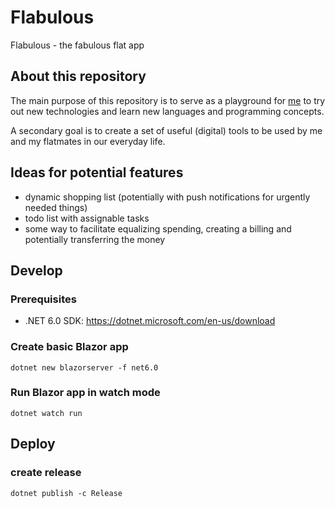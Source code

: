 # Flabulous

Flabulous - the fabulous flat app

## About this repository

The main purpose of this repository is to serve as a playground for [me](https://github.com/fabianmue) to try out new technologies and learn new languages and programming concepts.

A secondary goal is to create a set of useful (digital) tools to be used by me and my flatmates in our everyday life.

## Ideas for potential features

- dynamic shopping list (potentially with push notifications for urgently needed things)
- todo list with assignable tasks
- some way to facilitate equalizing spending, creating a billing and potentially transferring the money

## Develop

### Prerequisites

- .NET 6.0 SDK: https://dotnet.microsoft.com/en-us/download

### Create basic Blazor app

`dotnet new blazorserver -f net6.0`

### Run Blazor app in watch mode

`dotnet watch run`

## Deploy

### create release

`dotnet publish -c Release`
